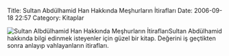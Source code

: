 Title: Sultan Abdülhamid Han Hakkında Meşhurların İtirafları
Date: 2006-09-18 22:57
Category: Kitaplar

![Sultan Albdülhamid Han Hakkında Meşhurların İtirafları][]Sultan
Abdülhamid hakkında bilgi edinmek isteyenler için güzel bir kitap.
Değerini iş geçtikten sonra anlayıp vahlayanların itirafları.

  [Sultan Albdülhamid Han Hakkında Meşhurların İtirafları]: http://www.fatihhayrioglu.com/wp-content/sultanhamid_meshur.thumbnail.jpg
